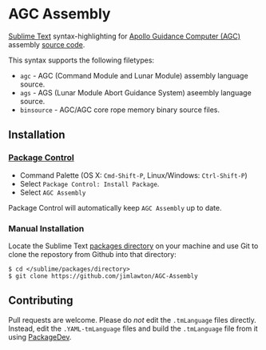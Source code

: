 # AGC Assembly
[Sublime Text](http://www.sublimetext.com) syntax-highlighting for 
[Apollo Guidance Computer (AGC)][1] assembly [source code][2].

This syntax supports the following filetypes:
 - `agc` - AGC (Command Module and Lunar Module) assembly language source.
 - `ags` - AGS (Lunar Module Abort Guidance System) aseembly language source.
 - `binsource` - AGC/AGC core rope memory binary source files.

## Installation

### [Package Control][3]

 - Command Palette (OS X: `Cmd-Shift-P`, Linux/Windows: `Ctrl-Shift-P`)
 - Select `Package Control: Install Package`.
 - Select `AGC Assembly`

Package Control will automatically keep `AGC Assembly` up to date.

### Manual Installation

Locate the Sublime Text [packages directory][4] on your machine and use Git to
clone the repostory from Github into that directory:
```
$ cd </sublime/packages/directory>
$ git clone https://github.com/jimlawton/AGC-Assembly
```

## Contributing

Pull requests are welcome. Please do *not* edit the `.tmLanguage` files
directly. Instead, edit the `.YAML-tmLanguage` files and build the
`.tmLanguage` file from it using [PackageDev](https://github.com/SublimeText/PackageDev).


[1]:http://www.ibiblio.org/apollo/
[2]:https://github.com/rburkey2005/virtualagc
[3]:https://packagecontrol.io/
[4]:http://docs.sublimetext.info/en/latest/basic_concepts.html#the-packages-directory
